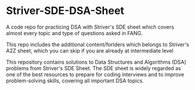 # Striver-SDE-DSA-Sheet
A code repo for practicing DSA with Striver's SDE sheet which covers almost every topic and type of questions asked in FANG.

This repo includes the additional content/forlders which belongs to Striver's A2Z sheet, which you can skip if you are already at intermediate level

This repository contains solutions to Data Structures and Algorithms (DSA) problems from Striver's SDE Sheet. The SDE sheet is widely regarded as one of the best resources to prepare for coding interviews and to improve problem-solving skills, covering all important DSA topics.